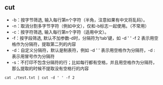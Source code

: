 ## cut  

- -b：按字节筛选, 输入每行第n个字符（半角，注意如果有中文将乱码）。
- -n：取消分割多字节字符（例如中文），仅和-b标志一起使用。（不常用）
- -c：按字符筛选, 输入每行第n个字符（适用中文）。
- -f：按字段筛选, 默认不加参数-d时，分隔符为‘tab’键，如 -d ' ' -f 2 表示用空格作为分隔符，提取第二列的内容
- -d：自定义分隔符，默认是制表符，例如 -d ' ' 表示用空格作为分隔符，-d : 表示用冒号作为分隔符
- -s：不打印不包含分隔符的行；比如每行都有空格，并且用空格作为分隔符，那么提取的时候不提取没有空格行的内容
```shell
cat ./test.txt | cut -d ' ' -f 2

```
